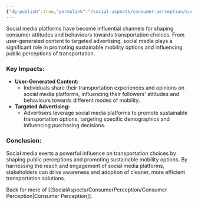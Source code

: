 ```yaml
---
{"dg-publish":true,"permalink":"/social-aspects/consumer-perception/customer-perception-branches/social-media-influence/"}
---
```


Social media platforms have become influential channels for shaping consumer attitudes and behaviours towards transportation choices. From user-generated content to targeted advertising, social media plays a significant role in promoting sustainable mobility options and influencing public perceptions of transportation.

### Key Impacts:

- **User-Generated Content:**
    - Individuals share their transportation experiences and opinions on social media platforms, influencing their followers' attitudes and behaviours towards different modes of mobility.
- **Targeted Advertising:**
    - Advertisers leverage social media platforms to promote sustainable transportation options, targeting specific demographics and influencing purchasing decisions.

### Conclusion:

Social media exerts a powerful influence on transportation choices by shaping public perceptions and promoting sustainable mobility options. By harnessing the reach and engagement of social media platforms, stakeholders can drive awareness and adoption of cleaner, more efficient transportation solutions.


Back for more of [[SocialAspects/ConsumerPerception/Consumer Perception\|Consumer Perception]]. 
